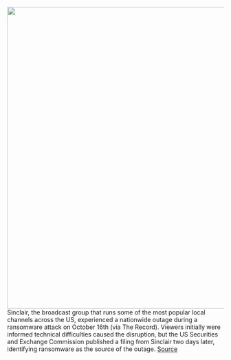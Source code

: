 <img src='https://cdn.vox-cdn.com/thumbor/MXZ0YnZifhUDePZ_rfmN8yjz7Ak=/0x0:3848x2592/1200x800/filters:focal(1617x989:2231x1603)/cdn.vox-cdn.com/uploads/chorus_image/image/70017025/1234599696.0.jpg' width='700px' /><br/>
Sinclair, the broadcast group that runs some of the most popular local channels across the US, experienced a nationwide outage during a ransomware attack on October 16th (via The Record). Viewers initially were informed technical difficulties caused the disruption, but the US Securities and Exchange Commission published a filing from Sinclair two days later, identifying ransomware as the source of the outage.
<a href='https://www.theverge.com/2021/10/19/22734746/ransomware-sinclair-broadcast-group-tv-stations-outage'> Source <a/>